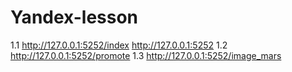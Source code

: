 # Yandex-lesson
1.1 http://127.0.0.1:5252/index http://127.0.0.1:5252
1.2 http://127.0.0.1:5252/promote
1.3 http://127.0.0.1:5252/image_mars
